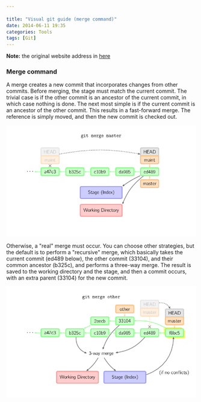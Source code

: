 ```yaml
---

title: "Visual git guide (merge command)"
date: 2014-06-11 19:35
categories: Tools
tags: [Git]
---
```


**Note:** the original website address in [here](http://marklodato.github.io/visual-git-guide/index-en.html?no-svg)

### Merge command
A merge creates a new commit that incorporates changes from other commits. Before merging, the stage must match the current commit. The trivial case is if the other commit is an ancestor of the current commit, in which case nothing is done. The next most simple is if the current commit is an ancestor of the other commit. This results in a fast-forward merge. The reference is simply moved, and then the new commit is checked out.  

<!--more--> 

![merge-ff](/assets/images/legacy/merge-ff.png)

Otherwise, a "real" merge must occur. You can choose other strategies, but the default is to perform a "recursive" merge, which basically takes the current commit (ed489 below), the other commit (33104), and their common ancestor (b325c), and performs a three-way merge. The result is saved to the working directory and the stage, and then a commit occurs, with an extra parent (33104) for the new commit.   

![merge](/assets/images/legacy/merge.png)

